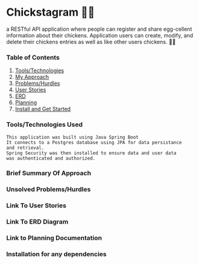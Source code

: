 # Chickstagram 🐔💞
a RESTful API application where people can register and share egg-cellent information about their chickens. Application users can create, modify, and delete their chickens entries as well as like other users chickens. 🐣🥚

### Table of Contents 
1. [Tools/Technologies](#tools)
2. [My Approach](#summary)
3. [Problems/Hurdles](#problems)
4. [User Stories](#userstories)
5. [ERD](#erd)
6. [Planning](#planning)
7. [Install and Get Started](#install)


### Tools/Technologies Used <a name="tools"></a>
    This application was built using Java Spring Boot
    It connects to a Postgres database using JPA for data persistance
    and retrieval. 
    Spring Security was then installed to ensure data and user data 
    was authenticated and authorized. 
### Brief Summary Of Approach <a name="summary"></a>
### Unsolved Problems/Hurdles <a name="problems"></a>
### Link To User Stories <a name="userstories"></a>
### Link To ERD Diagram <a name="erd"></a>
### Link to Planning Documentation <a name="planning"></a>
### Installation for any dependencies <a name="install"></a>